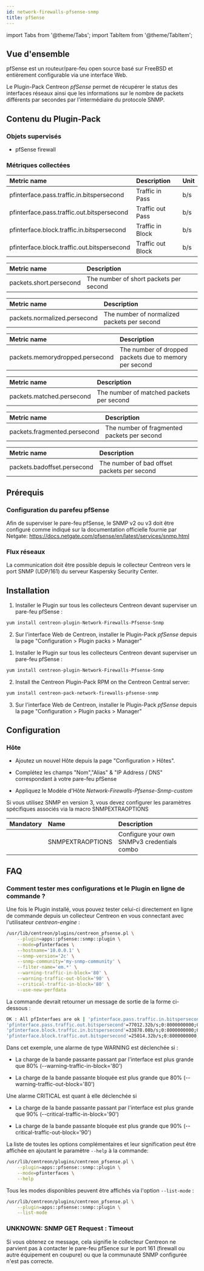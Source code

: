 ```yaml
---
id: network-firewalls-pfsense-snmp
title: pfSense
---
```

import Tabs from '@theme/Tabs';
import TabItem from '@theme/TabItem';


## Vue d'ensemble

pfSense est un routeur/pare-feu open source basé sur FreeBSD et
entièrement configurable via une interface Web.

Le Plugin-Pack Centreon *pfSense* permet de récupérer le status des interfaces
réseaux ainsi que les informations sur le nombre de packets différents par
secondes par l'intermédiaire du protocole SNMP.

## Contenu du Plugin-Pack

### Objets supervisés

* pfSense firewall

### Métriques collectées

<Tabs groupId="sync">
<TabItem value="Blocked-Packets-Per-Interface" label="Blocked-Packets-Per-Interface">

| Metric name                                 | Description       | Unit    |
|:--------------------------------------------|:------------------|:--------|
| pfinterface.pass.traffic.in.bitspersecond   | Traffic in Pass   | b/s     |
| pfinterface.pass.traffic.out.bitspersecond  | Traffic out Pass  | b/s     |
| pfinterface.block.traffic.in.bitspersecond  | Traffic in Block  | b/s     |
| pfinterface.block.traffic.out.bitspersecond | Traffic out Block | b/s     |

</TabItem>
<TabItem value="Short-Packets" label="Short-Packets">

| Metric name             | Description                            |
|:------------------------|:---------------------------------------|
| packets.short.persecond | The number of short packets per second |

</TabItem>
<TabItem value="Normalize-Packets" label="Normalize-Packets">

| Metric name                  | Description                                  |
|:-----------------------------|:---------------------------------------------|
| packets.normalized.persecond | The number of normalized  packets per second |

</TabItem>
<TabItem value="Memory-Dropped-Packets" label="Memory-Dropped-Packets">

| Metric name                     | Description                                            |
|:--------------------------------|:-------------------------------------------------------|
| packets.memorydropped.persecond | The number of dropped packets due to memory per second |

</TabItem>
<TabItem value="Match-Packets" label="Match-Packets">

| Metric name               | Description                              |
|:--------------------------|:-----------------------------------------|
| packets.matched.persecond | The number of matched packets per second |

</TabItem>
<TabItem value="Fragment-Packets" label="Fragment-Packets">

| Metric name                  | Description                                 |
|:-----------------------------|:--------------------------------------------|
| packets.fragmented.persecond | The number of fragmented packets per second |

</TabItem>
<TabItem value="Bad-Offset-Packets" label="Bad-Offset-Packets">

| Metric name                 | Description                                 |
|:----------------------------|:--------------------------------------------|
| packets.badoffset.persecond | The number of bad offset packets per second |

</TabItem>
</Tabs>

## Prérequis

### Configuration du parefeu pfSense

Afin de superviser le pare-feu pfSense, le SNMP v2 ou v3 doit
être configuré comme indiqué sur la documentation officielle fournie par 
Netgate:
https://docs.netgate.com/pfsense/en/latest/services/snmp.html

### Flux réseaux

La communication doit être possible depuis le collecteur Centreon vers le port
SNMP (UDP/161) du serveur Kaspersky Security Center.

## Installation

<Tabs groupId="sync">
<TabItem value="Online License" label="Online License">

1. Installer le Plugin sur tous les collecteurs Centreon devant superviser un pare-feu pfSense :

```bash
yum install centreon-plugin-Network-Firewalls-Pfsense-Snmp
```

2. Sur l'interface Web de Centreon, installer le Plugin-Pack *pfSense* depuis la page "Configuration > Plugin packs > Manager"

</TabItem>
<TabItem value="Offline License" label="Offline License">

1. Installer le Plugin sur tous les collecteurs Centreon devant superviser un pare-feu pfSense :

```bash
yum install centreon-plugin-Network-Firewalls-Pfsense-Snmp
```

2. Install the Centreon Plugin-Pack RPM on the Centreon Central server:

```bash
yum install centreon-pack-network-firewalls-pfsense-snmp
```

3. Sur l'interface Web de Centreon, installer le Plugin-Pack *pfSense* depuis la page "Configuration > Plugin packs > Manager"

</TabItem>
</Tabs>

## Configuration

### Hôte

* Ajoutez un nouvel Hôte depuis la page "Configuration > Hôtes".

* Complétez les champs "Nom","Alias" & "IP Address / DNS" correspondant à votre pare-feu pfSense

* Appliquez le Modèle d'Hôte *Network-Firewalls-Pfsense-Snmp-custom*

Si vous utilisez SNMP en version 3, vous devez configurer les paramètres 
spécifiques associés via la macro SNMPEXTRAOPTIONS

| Mandatory | Name             | Description                                 |
|:----------|:---------------- |:------------------------------------------- |
|           | SNMPEXTRAOPTIONS | Configure your own SNMPv3 credentials combo |

## FAQ

### Comment tester mes configurations et le Plugin en ligne de commande ?

Une fois le Plugin installé, vous pouvez tester celui-ci directement en ligne
de commande depuis un collecteur Centreon en vous connectant avec l'utilisateur
*centreon-engine* :

```bash
/usr/lib/centreon/plugins/centreon_pfsense.pl \
    --plugin=apps::pfsense::snmp::plugin \
    --mode=pfinterfaces \
    --hostname='10.0.0.1' \
    --snmp-version='2c' \
    --snmp-community='my-snmp-community' \
    --filter-name='em.*' \
    --warning-traffic-in-block='80' \
    --warning-traffic-out-block='90' \
    --critical-traffic-in-block='80' \
    --use-new-perfdata
```

La commande devrait retourner un message de sortie de la forme ci-dessous :

```bash
OK : All pfInterfaes are ok | 'pfinterface.pass.traffic.in.bitspersecond'=43978.08b/s;0:8000000000;0:9000000000;0;10000000000
'pfinterface.pass.traffic.out.bitspersecond'=77012.32b/s;0:8000000000;0:9000000000;0;10000000000
'pfinterface.block.traffic.in.bitspersecond'=33878.08b/s;0:8000000000;0:9000000000;0;10000000000
'pfinterface.block.traffic.out.bitspersecond'=25014.32b/s;0:8000000000;0:9000000000;0;10000000000
```

Dans cet exemple, une alarme de type WARNING est déclenchée si :

* La charge de la bande passante passant par l'interface est plus grande que 80% (--warning-traffic-in-block='80')

* La charge de la bande passante bloquée est plus grande que 80% (--warning-traffic-out-block='80')

Une alarme CRITICAL est quant à elle déclenchée si 

* La charge de la bande passante passant par l'interface est plus grande que 90% (--critical-traffic-in-block='90')

* La charge de la bande passante bloquée est plus grande que 90% (--critical-traffic-out-block='90')

La liste de toutes les options complémentaires et leur signification
peut être affichée en ajoutant le paramètre ```--help``` à la commande:

```bash
/usr/lib/centreon/plugins/centreon_pfsense.pl \
    --plugin=apps::pfsense::snmp::plugin \
    --mode=pfinterfaces \
    --help
```

Tous les modes disponibles peuvent être affichés via l'option
```--list-mode``` :

```bash
/usr/lib/centreon/plugins/centreon_pfsense.pl \
    --plugin=apps::pfsense::snmp::plugin \
    --list-mode
```

### UNKNOWN: SNMP GET Request : Timeout

Si vous obtenez ce message, cela signifie le collecteur Centreon ne parvient
pas à contacter le pare-feu pfSence sur le port 161 (firewall
ou autre équipement en coupure) ou que la communauté SNMP configurée n'est pas 
correcte.
